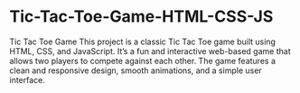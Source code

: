 # Tic-Tac-Toe-Game-HTML-CSS-JS
Tic Tac Toe Game  This project is a classic Tic Tac Toe game built using HTML, CSS, and JavaScript. It’s a fun and interactive web-based game that allows two players to compete against each other. The game features a clean and responsive design, smooth animations, and a simple user interface.
